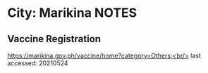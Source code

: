 # City: Marikina NOTES
## Vaccine Registration
https://marikina.gov.ph/vaccine/home?category=Others;<br/>
last accessed: 20210524
